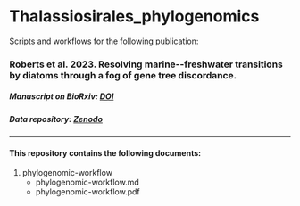 # Thalassiosirales_phylogenomics
Scripts and workflows for the following publication:

### Roberts et al. 2023. Resolving marine--freshwater transitions by diatoms through a fog of gene tree discordance. 
##### Manuscript on BioRxiv: [DOI](https://doi.org/10.1101/2022.08.12.503770)
##### Data repository: [Zenodo](https://zenodo.org/record/7713227)

-----

#### This repository contains the following documents:

1. phylogenomic-workflow
    - phylogenomic-workflow.md
    - phylogenomic-workflow.pdf
